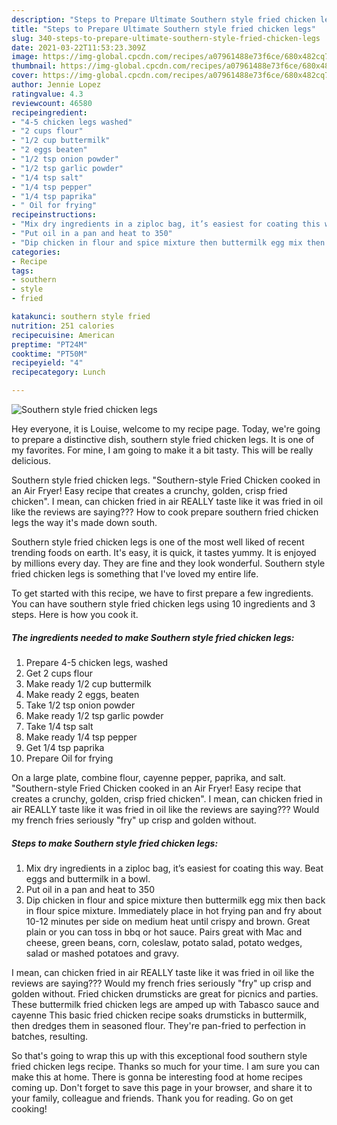 ```yaml
---
description: "Steps to Prepare Ultimate Southern style fried chicken legs"
title: "Steps to Prepare Ultimate Southern style fried chicken legs"
slug: 340-steps-to-prepare-ultimate-southern-style-fried-chicken-legs
date: 2021-03-22T11:53:23.309Z
image: https://img-global.cpcdn.com/recipes/a07961488e73f6ce/680x482cq70/southern-style-fried-chicken-legs-recipe-main-photo.jpg
thumbnail: https://img-global.cpcdn.com/recipes/a07961488e73f6ce/680x482cq70/southern-style-fried-chicken-legs-recipe-main-photo.jpg
cover: https://img-global.cpcdn.com/recipes/a07961488e73f6ce/680x482cq70/southern-style-fried-chicken-legs-recipe-main-photo.jpg
author: Jennie Lopez
ratingvalue: 4.3
reviewcount: 46580
recipeingredient:
- "4-5 chicken legs washed"
- "2 cups flour"
- "1/2 cup buttermilk"
- "2 eggs beaten"
- "1/2 tsp onion powder"
- "1/2 tsp garlic powder"
- "1/4 tsp salt"
- "1/4 tsp pepper"
- "1/4 tsp paprika"
- " Oil for frying"
recipeinstructions:
- "Mix dry ingredients in a ziploc bag, it’s easiest for coating this way. Beat eggs and buttermilk in a bowl."
- "Put oil in a pan and heat to 350"
- "Dip chicken in flour and spice mixture then buttermilk egg mix then back in flour spice mixture. Immediately place in hot frying pan and fry about 10-12 minutes per side on medium heat until crispy and brown. Great plain or you can toss in bbq or hot sauce. Pairs great with Mac and cheese, green beans, corn, coleslaw, potato salad, potato wedges, salad or mashed potatoes and gravy."
categories:
- Recipe
tags:
- southern
- style
- fried

katakunci: southern style fried 
nutrition: 251 calories
recipecuisine: American
preptime: "PT24M"
cooktime: "PT50M"
recipeyield: "4"
recipecategory: Lunch

---
```



![Southern style fried chicken legs](https://img-global.cpcdn.com/recipes/a07961488e73f6ce/680x482cq70/southern-style-fried-chicken-legs-recipe-main-photo.jpg)

Hey everyone, it is Louise, welcome to my recipe page. Today, we're going to prepare a distinctive dish, southern style fried chicken legs. It is one of my favorites. For mine, I am going to make it a bit tasty. This will be really delicious.

Southern style fried chicken legs. &#34;Southern-style Fried Chicken cooked in an Air Fryer! Easy recipe that creates a crunchy, golden, crisp fried chicken&#34;. I mean, can chicken fried in air REALLY taste like it was fried in oil like the reviews are saying??? How to cook prepare southern fried chicken legs the way it&#39;s made down south.

Southern style fried chicken legs is one of the most well liked of recent trending foods on earth. It's easy, it is quick, it tastes yummy. It is enjoyed by millions every day. They are fine and they look wonderful. Southern style fried chicken legs is something that I've loved my entire life.


To get started with this recipe, we have to first prepare a few ingredients. You can have southern style fried chicken legs using 10 ingredients and 3 steps. Here is how you cook it.

<!--inarticleads1-->

##### The ingredients needed to make Southern style fried chicken legs:

1. Prepare 4-5 chicken legs, washed
1. Get 2 cups flour
1. Make ready 1/2 cup buttermilk
1. Make ready 2 eggs, beaten
1. Take 1/2 tsp onion powder
1. Make ready 1/2 tsp garlic powder
1. Take 1/4 tsp salt
1. Make ready 1/4 tsp pepper
1. Get 1/4 tsp paprika
1. Prepare  Oil for frying


On a large plate, combine flour, cayenne pepper, paprika, and salt. &#34;Southern-style Fried Chicken cooked in an Air Fryer! Easy recipe that creates a crunchy, golden, crisp fried chicken&#34;. I mean, can chicken fried in air REALLY taste like it was fried in oil like the reviews are saying??? Would my french fries seriously &#34;fry&#34; up crisp and golden without. 

<!--inarticleads2-->

##### Steps to make Southern style fried chicken legs:

1. Mix dry ingredients in a ziploc bag, it’s easiest for coating this way. Beat eggs and buttermilk in a bowl.
1. Put oil in a pan and heat to 350
1. Dip chicken in flour and spice mixture then buttermilk egg mix then back in flour spice mixture. Immediately place in hot frying pan and fry about 10-12 minutes per side on medium heat until crispy and brown. Great plain or you can toss in bbq or hot sauce. Pairs great with Mac and cheese, green beans, corn, coleslaw, potato salad, potato wedges, salad or mashed potatoes and gravy.


I mean, can chicken fried in air REALLY taste like it was fried in oil like the reviews are saying??? Would my french fries seriously &#34;fry&#34; up crisp and golden without. Fried chicken drumsticks are great for picnics and parties. These buttermilk fried chicken legs are amped up with Tabasco sauce and cayenne This basic fried chicken recipe soaks drumsticks in buttermilk, then dredges them in seasoned flour. They&#39;re pan-fried to perfection in batches, resulting. 

So that's going to wrap this up with this exceptional food southern style fried chicken legs recipe. Thanks so much for your time. I am sure you can make this at home. There is gonna be interesting food at home recipes coming up. Don't forget to save this page in your browser, and share it to your family, colleague and friends. Thank you for reading. Go on get cooking!
